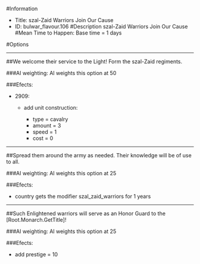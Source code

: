 #Information
 - Title: szal-Zaid Warriors Join Our Cause
 - ID: bulwar_flavour.106
#Description
szal-Zaid Warriors Join Our Cause
#Mean Time to Happen:
Base time = 1 days

#Options

___
##We welcome their service to the Light! Form the szal-Zaid regiments.

###AI weighting:
AI weights this option at 50


###Efects:<ul><li>2909:</li><ul><li>add unit construction:</li><ul><li>type = cavalry</li><li>amount = 3</li><li>speed = 1</li><li>cost = 0</li></ul></ul></ul>

___
##Spread them around the army as needed. Their knowledge will be of use to all.

###AI weighting:
AI weights this option at 25


###Efects:<ul><li>country gets the modifier szal_zaid_warriors for 1 years</li></ul>

___
##Such Enlightened warriors will serve as an Honor Guard to the [Root.Monarch.GetTitle]!

###AI weighting:
AI weights this option at 25


###Efects:<ul><li>add prestige = 10</li></ul>
